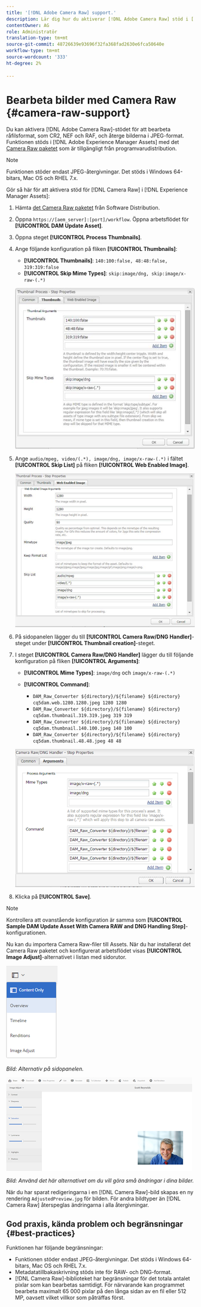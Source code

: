 ```yaml
---
title: '[!DNL Adobe Camera Raw] support.'
description: Lär dig hur du aktiverar [!DNL Adobe Camera Raw] stöd i [!DNL Adobe Experience Manager Assets].
contentOwner: AG
role: Administratör
translation-type: tm+mt
source-git-commit: 48726639e93696f32fa368fad2630e6fca50640e
workflow-type: tm+mt
source-wordcount: '333'
ht-degree: 2%

---
```



# Bearbeta bilder med Camera Raw {#camera-raw-support}

Du kan aktivera [!DNL Adobe Camera Raw]-stödet för att bearbeta råfilsformat, som CR2, NEF och RAF, och återge bilderna i JPEG-format. Funktionen stöds i [!DNL Adobe Experience Manager Assets] med det [Camera Raw paketet](https://experience.adobe.com/#/downloads/content/software-distribution/en/aem.html?package=/content/software-distribution/en/details.html/content/dam/aem/public/adobe/packages/aem630/product/assets/aem-assets-cameraraw-pkg) som är tillgängligt från programvarudistribution.

>[!NOTE]
>
>Funktionen stöder endast JPEG-återgivningar. Det stöds i Windows 64-bitars, Mac OS och RHEL 7.x.

Gör så här för att aktivera stöd för [!DNL Camera Raw] i [!DNL Experience Manager Assets]:

1. Hämta [det Camera Raw paketet](https://experience.adobe.com/#/downloads/content/software-distribution/en/aem.html?package=/content/software-distribution/en/details.html/content/dam/aem/public/adobe/packages/aem630/product/assets/aem-assets-cameraraw-pkg) från Software Distribution.
1. Öppna `https://[aem_server]:[port]/workflow`. Öppna arbetsflödet för **[!UICONTROL DAM Update Asset]**.
1. Öppna steget **[!UICONTROL Process Thumbnails]**.
1. Ange följande konfiguration på fliken **[!UICONTROL Thumbnails]**:

   * **[!UICONTROL Thumbnails]**: `140:100:false, 48:48:false, 319:319:false`
   * **[!UICONTROL Skip Mime Types]**:  `skip:image/dng, skip:image/x-raw-(.*)`

   ![chlimage_1-128](assets/chlimage_1-334.png)

1. Ange `audio/mpeg, video/(.*), image/dng, image/x-raw-(.*)` i fältet **[!UICONTROL Skip List]** på fliken **[!UICONTROL Web Enabled Image]**.

   ![chlimage_1-129](assets/chlimage_1-335.png)

1. På sidopanelen lägger du till **[!UICONTROL Camera Raw/DNG Handler]**-steget under **[!UICONTROL Thumbnail creation]**-steget.
1. I steget **[!UICONTROL Camera Raw/DNG Handler]** lägger du till följande konfiguration på fliken **[!UICONTROL Arguments]**:

   * **[!UICONTROL Mime Types]**:  `image/dng` och  `image/x-raw-(.*)`
   * **[!UICONTROL Command]**:

      * `DAM_Raw_Converter ${directory}/${filename} ${directory} cq5dam.web.1280.1280.jpeg 1280 1280`
      * `DAM_Raw_Converter ${directory}/${filename} ${directory} cq5dam.thumbnail.319.319.jpeg 319 319`
      * `DAM_Raw_Converter ${directory}/${filename} ${directory} cq5dam.thumbnail.140.100.jpeg 140 100`
      * `DAM_Raw_Converter ${directory}/${filename} ${directory} cq5dam.thumbnail.48.48.jpeg 48 48`

   ![chlimage_1-130](assets/chlimage_1-336.png)

1. Klicka på **[!UICONTROL Save]**.

>[!NOTE]
>
>Kontrollera att ovanstående konfiguration är samma som **[!UICONTROL Sample DAM Update Asset With Camera RAW and DNG Handling Step]**-konfigurationen.

Nu kan du importera Camera Raw-filer till Assets. När du har installerat det Camera Raw paketet och konfigurerat arbetsflödet visas **[!UICONTROL Image Adjust]**-alternativet i listan med sidorutor.

![chlimage_1-131](assets/chlimage_1-337.png)

*Bild: Alternativ på sidopanelen.*

![chlimage_1-132](assets/chlimage_1-338.png)

*Bild: Använd det här alternativet om du vill göra små ändringar i dina bilder.*

När du har sparat redigeringarna i en [!DNL Camera Raw]-bild skapas en ny rendering `AdjustedPreview.jpg` för bilden. För andra bildtyper än [!DNL Camera Raw] återspeglas ändringarna i alla återgivningar.

## God praxis, kända problem och begränsningar {#best-practices}

Funktionen har följande begränsningar:

* Funktionen stöder endast JPEG-återgivningar. Det stöds i Windows 64-bitars, Mac OS och RHEL 7.x.
* Metadatatillbakaskrivning stöds inte för RAW- och DNG-format.
* [!DNL Camera Raw]-biblioteket har begränsningar för det totala antalet pixlar som kan bearbetas samtidigt. För närvarande kan programmet bearbeta maximalt 65 000 pixlar på den långa sidan av en fil eller 512 MP, oavsett vilket villkor som påträffas först.
